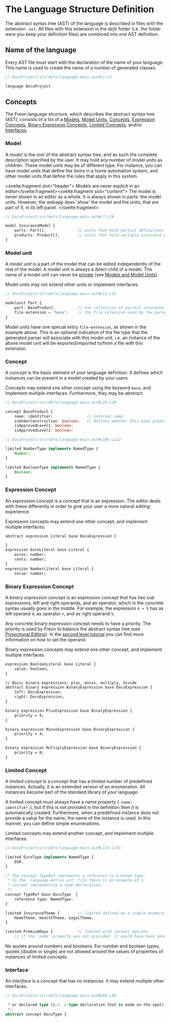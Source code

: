 <script>
    import Note from "$lib/notes/Note.svelte";
</script>

# The Language Structure Definition

The abstract syntax tree (AST) of the language is described in files with the extension `.ast`.
All files with this extension in the _defs_ folder (i.e. the folder were you keep your definition files)
are combined into one AST definition.

## Name of the language

Every AST file must start with the declaration of the name of your language. This name is used
to create the name of a number of generated classes.

```ts
// DocuProject/src/defs/language-main.ast#L1-L2

language DocuProject

```

## Concepts

The Freon language structure, which describes the abstract syntax tree (AST), consists of a
list of a [Models](/030_Developing_a_Language/010_Default_Level/010_Defining_the_Language_Structure#Model),
[Model Units](/030_Developing_a_Language/010_Default_Level/010_Defining_the_Language_Structure#Model_Unit),
[Concepts](/030_Developing_a_Language/010_Default_Level/010_Defining_the_Language_Structure#Concept),
[Expression Concepts](/030_Developing_a_Language/010_Default_Level/010_Defining_the_Language_Structure#Expression_Concept),
[Binary Expression Concepts](/030_Developing_a_Language/010_Default_Level/010_Defining_the_Language_Structure#Binary_Expression_Concept),
[Limited Concepts](/030_Developing_a_Language/010_Default_Level/010_Defining_the_Language_Structure#Limited_Concept),
and/or [Interfaces](/030_Developing_a_Language/010_Default_Level/010_Defining_the_Language_Structure#Interface).

### <a name="Model"></a> Model

A _model_ is the root of the abstract syntax tree, and as such the complete description specified by the user.
It may hold any number of model units as children. These model units may be of different type. For instance, you
can have model units that define the items in a home automation system, and other model units that define the rules
that apply in this system.

<Note><svelte:fragment slot="header"> Models are never explicit in an editor</svelte:fragment><svelte:fragment slot="content">
The model is never shown in an editor as a whole.
It is always shown in parts: the model units. However, the webapp does 'show' the model and the units, that are
part of it, in its left panel.
</svelte:fragment></Note>

```ts
// DocuProject/src/defs/language-main.ast#L7-L10

model InsuranceModel {
    parts: Part[];              // units that hold partial definitions of insurance products
    products: Product[];        // units that hold sellable insurance products
}
```

### <a name="Model_Unit"></a> Model unit

A _model unit_ is a part of the model that can be edited independently of the rest of the model. A model unit is
always a direct child of a model. The name of a model unit can never be [private](/010_Intro/030_Models_and_Model_Units#public)
(see [Models and Model Units](/010_Intro/030_Models_and_Model_Units#public)).

Model units may not extend other units or implement interfaces.

```ts
// DocuProject/src/defs/language-main.ast#L12-L15

modelunit Part {
    part: BaseProduct;          // one collection of partial insurance products
    file-extension = "base";    // the file extension used by the parser
}
```

Model units have one special entry `file-extension`, as shown in the example above. This is an optional
indication of the file type that the generated parser will associate with this model unit, i.e. an
instance of the above model unit will be exported/imported to/from a file with this extension.

### <a name="Concept"></a> Concept

A _concept_ is the basic element of your language definition. It defines which instances can be present in
a model created by your users.

Concepts may extend one other concept using the keyword `base`, and implement multiple interfaces.
Furthermore, they may be _abstract_.

```ts
// DocuProject/src/defs/language-main.ast#L24-L28

concept BaseProduct {
    name: identifier;               // internal name
    isUnderConstruction: boolean;   // defines whether this base product is still 'raw'
    isApprovedLevel1: boolean;
    isApprovedLevel2: boolean;
```

```ts
// DocuProject/src/defs/language-main.ast#L106-L112

limited NumberType implements NamedType {
    Number;
}

limited BooleanType implements NamedType {
    Boolean;
}
```

### <a name="Expression_Concept"></a> Expression Concept

An _expression concept_ is a concept that is an expression. The editor deals with these differently in
order to give your user a more natural editing experience.

Expression concepts may extend one other concept, and implement multiple interfaces.

<!-- embedme DocuProject/src/defs/language-expressions.ast#L10-L18 -->
```txt
abstract expression Literal base DocuExpression {

}
expression EuroLiteral base Literal {
    euros: number;
    cents: number;
}
expression NumberLiteral base Literal {
    value: number;
```

### <a name="Binary_Expression_Concept"></a> Binary Expression Concept

A _binary expression concept_ is an expression concept that has two sub expressions, left and right operands,
and an operator, which in the concrete syntax usually goes in the middle. For example, the expression `4 + 5`
has as left operand `4`, as operator `+`, and as right operand `5`.

Any concrete binary expression concept needs to have a priority. The priority is used by Freon to balance the
abstract syntax tree (see [Projectional Editing](/010_Intro/010_Projectional_Editing#tree-balancing)). In
the [second level tutorial](/030_Developing_a_Language/020_Definition_Level/010_Editor_Definition/040_Other_Options) you can
find more information on how to set the operand.

Binary expression concepts may extend one other concept, and implement multiple interfaces.

<!-- embedme DocuProject/src/defs/language-expressions.ast#L23-L43 -->
```txt
expression BooleanLiteral base Literal {
    value: boolean;
}

// Basic binary expressions: plus, minus, multiply, divide
abstract binary expression BinaryExpression base DocuExpression {
    left: DocuExpression;
    right: DocuExpression;
}

binary expression PlusExpression base BinaryExpression {
    priority = 4;
}

binary expression MinusExpression base BinaryExpression {
    priority = 4;
}

binary expression MultiplyExpression base BinaryExpression {
    priority = 8;
}
```

### <a name="Limited_Concept"></a> Limited Concept

A _limited concept_ is a concept that has a limited number of predefined instances. Actually, it is an extended
version of an enumeration. All instances become part of the standard library of your language.

A limited concept must always have a name property (<code> name: identifier;</code>), but if this is not provided
in the definition then it is automatically created. Furthermore, when a predefined instance does not provide a
value for the name, the name of the instance is used. In this manner, you can define simple enumerations.

Limited concepts may extend another concept, and implement multiple interfaces.

```ts
// DocuProject/src/defs/language-main.ast#L114-L131

limited EuroType implements NamedType {
    EUR;
}

/* The concept TypeRef represents a reference to a known type.
 * In the 'language-extras.ast' file there is an example of a
 * concept representing a type declaration.
 */
concept TypeRef base DocuType  {
    reference type: NamedType;
}

limited InsuranceTheme {        // limited defined as a simple enumeration
    HomeTheme; HealthTheme; LegalTheme;
}

limited PremiumDays {           // limited with various options
    // if the 'name' property was not provided, it would have been generated
```

<Note>
<svelte:fragment slot="header"> No quotes around numbers and booleans.</svelte:fragment>
<svelte:fragment slot="content">
For number and boolean types, quotes (double or single) are not allowed around the values of properties of
instances of limited concepts.
</svelte:fragment>
</Note>

### <a name="Interface"></a> Interface

An _interface_ is a concept that has no instances. It may extend multiple other interfaces.

```ts
// DocuProject/src/defs/language-main.ast#L86-L88

 * or declared type (i.e. a type declaration that is made on-the-spot).
 */
abstract concept DocuType {
```
